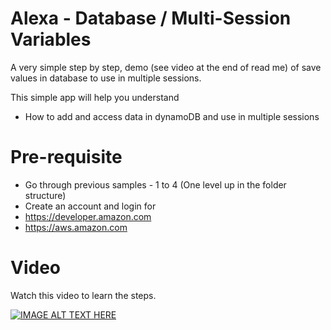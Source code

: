# Alexa - Database / Multi-Session Variables

A very simple step by step, demo (see video at the end of read me) of save values in database to use in multiple sessions.

This simple app will help you understand
- How to add and access data in dynamoDB and use in multiple sessions

# Pre-requisite
- Go through previous samples - 1 to 4 (One level up in the folder structure)
- Create an account and login for
- https://developer.amazon.com
- https://aws.amazon.com

# Video
Watch this video to learn the steps.

[![IMAGE ALT TEXT HERE](https://img.youtube.com/vi/MRV48SKDyEc/0.jpg)](https://www.youtube.com/watch?v=MRV48SKDyEc&feature=youtu.be)
